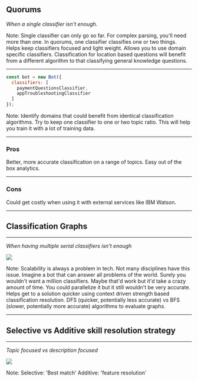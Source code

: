 ##  Quorums

*When a single classifier isn't enough.*

Note:
Single classifier can only go so far. For complex parsing, you'll need more than one.
In quorums, one classifier classifies one or two things.
Helps keep classifiers focused and light weight.
Allows you to use domain specific classifiers. Classification for location based questions will benefit from a different algorithm to that classifying general knowledge questions.

---

```javascript
const bot = new Bot({
  classifiers: [
    paymentQuestionsClassifier,
    appTroubleshootingClassifier
  ]
});
```

Note:
Identify domains that could benefit from identical classification algorithms.
Try to keep one classifier to one or two topic ratio. This will help you train it with a lot of training data.

---

### Pros

Better, more accurate classification on a range of topics.
Easy out of the box analytics.

---

### Cons

Could get costly when using it with external services like IBM Watson.

---

## Classification Graphs

---

*When having multiple serial classifiers isn't enough*

<img src="/resources/classification-graph.png" style="border: none; box-shadow: none;"/>

Note:
Scalability is always a problem in tech. Not many disciplines have this issue.
Imagine a bot that can answer all problems of the world. Surely you wouldn't want a million classifiers.
Maybe that'd work but it'd take a crazy amount of time. You could parallelize it but it still wouldn't be very accurate.
Helps get to a solution quicker using context driven strength based classification resolution.
DFS (quicker, potentially less accurate) vs BFS (slower, potentially more accurate) algorithms to evaluate graphs.

---

## Selective vs Additive skill resolution strategy

---

*Topic focused vs description focused*

<img src="/resources/additive-classification.png" style="border: none; box-shadow: none;"/>

Note:
Selective: 'Best match'
Additive: 'feature resolution'
